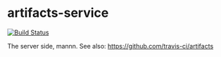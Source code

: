 artifacts-service
=================

[![Build Status](https://travis-ci.org/hamfist/artifacts-service.svg?branch=master)](https://travis-ci.org/hamfist/artifacts-service)

The server side, mannn.  See also: https://github.com/travis-ci/artifacts
